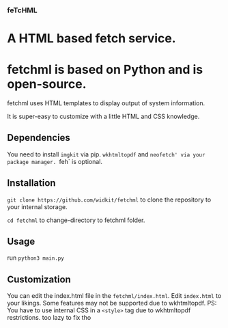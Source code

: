 ### feTcHML
# A HTML based fetch service.

# fetchml is based on Python and is open-source.


fetchml uses HTML templates to display output of system information.

It is super-easy to customize with a little HTML and CSS knowledge.
## Dependencies

You need to install `imgkit` via pip.
`wkhtmltopdf` and `neofetch' via your package manager.
`feh` is optional.

## Installation

`git clone https://github.com/widkit/fetchml` to clone the repository to your internal storage.

`cd fetchml` to change-directory to fetchml folder.

## Usage

run `python3 main.py`

## Customization

You can edit the index.html file in the `fetchml/index.html`.
Edit `index.html` to your likings. Some features may not be supported due to wkhtmltopdf.
PS: You have to use internal CSS in a `<style>` tag due to wkhtmltopdf restrictions.
too lazy to fix tho
